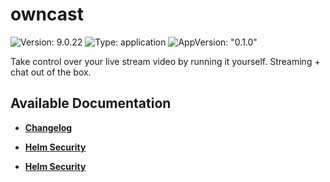 # owncast

![Version: 9.0.22](https://img.shields.io/badge/Version-9.0.22-informational?style=flat-square) ![Type: application](https://img.shields.io/badge/Type-application-informational?style=flat-square) ![AppVersion: "0.1.0"](https://img.shields.io/badge/AppVersion-"0.1.0"-informational?style=flat-square)

Take control over your live stream video by running it yourself. Streaming + chat out of the box.

## Available Documentation

- [**Changelog**](CHANGELOG)

- [**Helm Security**](container-security)

- [**Helm Security**](helm-security)

